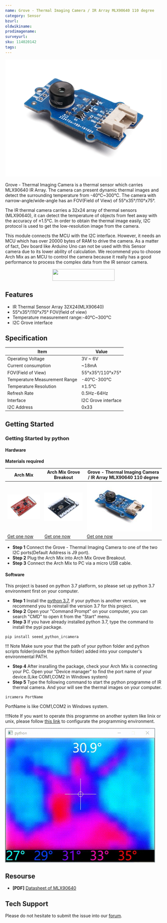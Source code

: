 ```yaml
---
name: Grove - Thermal Imaging Camera / IR Array MLX90640 110 degree
category: Sensor
bzurl: 
oldwikiname: 
prodimagename:
surveyurl: 
sku: 114020142 
tags:
---
```



![](https://github.com/SeeedDocument/IR-thermal-imaging-sensor-MLX90640-/raw/master/114020142-previewbig.jpg)


Grove - Thermal Imaging Camera is a thermal sensor which carries MLX90640 IR Array. The camera can present dynamic thermal images and detect the surrounding temperature from -40℃~300℃. The camera with narrow-angle/wide-angle has an FOV(Field of View) of 55°x35°/110°x75°.   


The IR thermal camera carries a 32x24 array of thermal sensors (MLX90640), it can detect the temperature of objects from feet away with the accuracy of ±1.5℃. In order to obtain the thermal image easily, I2C protocol is used to get the low-resolution image from the camera. 


This module connects the MCU with the I2C interface. However, it needs an MCU which has over 20000 bytes of RAM to drive the camera. As a matter of fact, Dev board like Arduino Uno can not be used with this Sensor camera due to its lower ability of calculation. We recommend you to choose Arch Mix as an MCU to control the camera because it really has a good performance to process the complex data from the IR sensor camera.


<p style="text-align:center"><a href="https://www.seeedstudio.com/Grove-Thermal-Imaging-Camera-IR-Array-MLX90640-110-degree-p-4334.html" target="_blank"><img src="https://github.com/SeeedDocument/wiki_english/raw/master/docs/images/get_one_now_small.png" width="200" height="38"  border=0 /></a></p> 



## Features

- IR Thermal Sensor Array 32X24(MLX90640)
- 55°x35°/110°x75° FOV(field of view)
- Temperature measurement range:-40℃~300℃
- I2C Grove interface


## Specification

|Item|Value|
|----|----|
|Operating Voltage|3V ~ 6V|
|Current consumption|~18mA|
|FOV(Field of View)|55°x35°/110°x75°|
|Temperature Measurement Range|-40°C-300°C|
|Temperature Resolution|±1.5°C|
|Refresh Rate|0.5Hz-64Hz|
|Interface|I2C Grove interface|
|I2C Address|0x33|

## Getting Started


### Getting Started by python

#### Hardware

**Materials required**


|Arch Mix|Arch Mix Grove Breakout|Grove - Thermal Imaging Camera / IR Array MLX90640 110 degree|
|-----|-----|----|
|![](https://github.com/SeeedDocument/IR-thermal-imaging-sensor-MLX90640-/raw/master/main1.jpg)|![](https://github.com/SeeedDocument/IR-thermal-imaging-sensor-MLX90640-/raw/master/103030315-preview.jpg)|![](https://github.com/SeeedDocument/IR-thermal-imaging-sensor-MLX90640-/raw/master/114020142-preview.jpg)|
|[Get one now](https://www.seeedstudio.com/Arch-Mix-p-2901.html)|[Get one now](https://www.seeedstudio.com/Arch-Mix-Grove-Breakout-p-4362.html)|[Get one now](https://www.seeedstudio.com/Grove-Thermal-Imaging-Camera-IR-Array-MLX90640-110-degree-p-4334.html)|


- **Step 1** Connect the Grove - Thermal Imaging Camera to one of the two I2C ports(Default Address is J9 port).
- **Step 2** Plug the Arch Mix into Arch Mix Grove Breakout.
- **Step 3** Connect the Arch Mix to PC via a micro USB cable.


#### Software

This project is based on python 3.7 platform, so please set up python 3.7 environment first on your computer.

- **Step 1** Install the [python 3.7](https://www.python.org/downloads/), if your python is another version, we recommend you to reinstall the version 3.7 for this project.
- **Step 2** Open your "Command Prompt" on your computer, you can search "CMD" to open it from the "Start" menu.
- **Step 3** If you have already installed python 3.7, type the command to install the pypi package.
  
```
pip install seeed_python_ircamera
```

!!! Note
	Make sure your that the path of your python folder and python scripts folder(inside the python folder) added into your computer's environmental PATH.

- **Step 4** After insralling the package, check your Arch Mix is connecting your PC. Open your "Device manager" to find the port name of your device.(Like COM1,COM2 in Windows system)
- **Step 5** Type the following command to start the python programme of IR thermal camera. And your will see the thermal images on your computer.

```
ircamera PortName
```

PortName is like COM1,COM2 in Windows system.

!!!Note
	If you want to operate this programme on another system like linix or unix, please follow [this link](https://pypi.org/project/seeed-python-ircamera/) to configurate the programming environment.



![](https://github.com/SeeedDocument/IR-thermal-imaging-sensor-MLX90640-/raw/master/20191121_173909.gif)



## Resourse

- **[PDF]** [Datasheet of MLX90640](https://github.com/SeeedDocument/IR-thermal-imaging-sensor-MLX90640-/raw/master/MLX90640-Datasheet-Melexis.pdf)


## Tech Support
Please do not hesitate to submit the issue into our [forum](https://forum.seeedstudio.com/).